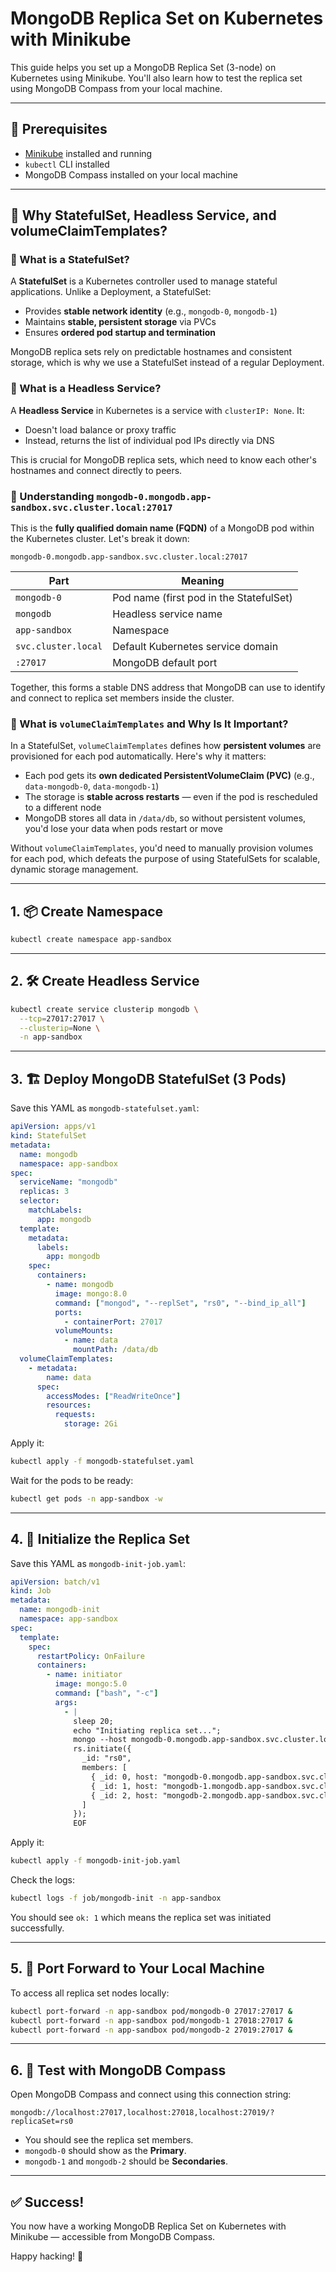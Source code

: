 # MongoDB Replica Set on Kubernetes with Minikube

This guide helps you set up a MongoDB Replica Set (3-node) on Kubernetes using Minikube. You'll also learn how to test the replica set using MongoDB Compass from your local machine.

---

## 🚀 Prerequisites

* [Minikube](https://minikube.sigs.k8s.io/docs/start/) installed and running
* `kubectl` CLI installed
* MongoDB Compass installed on your local machine

---

## 📖 Why StatefulSet, Headless Service, and volumeClaimTemplates?

### 🔹 What is a StatefulSet?

A **StatefulSet** is a Kubernetes controller used to manage stateful applications. Unlike a Deployment, a StatefulSet:

* Provides **stable network identity** (e.g., `mongodb-0`, `mongodb-1`)
* Maintains **stable, persistent storage** via PVCs
* Ensures **ordered pod startup and termination**

MongoDB replica sets rely on predictable hostnames and consistent storage, which is why we use a StatefulSet instead of a regular Deployment.

### 🔸 What is a Headless Service?

A **Headless Service** in Kubernetes is a service with `clusterIP: None`. It:

* Doesn't load balance or proxy traffic
* Instead, returns the list of individual pod IPs directly via DNS

This is crucial for MongoDB replica sets, which need to know each other's hostnames and connect directly to peers.

### 🧠 Understanding `mongodb-0.mongodb.app-sandbox.svc.cluster.local:27017`

This is the **fully qualified domain name (FQDN)** of a MongoDB pod within the Kubernetes cluster. Let's break it down:

```
mongodb-0.mongodb.app-sandbox.svc.cluster.local:27017
```

| Part                | Meaning                                 |
| ------------------- | --------------------------------------- |
| `mongodb-0`         | Pod name (first pod in the StatefulSet) |
| `mongodb`           | Headless service name                   |
| `app-sandbox`       | Namespace                               |
| `svc.cluster.local` | Default Kubernetes service domain       |
| `:27017`            | MongoDB default port                    |

Together, this forms a stable DNS address that MongoDB can use to identify and connect to replica set members inside the cluster.

### 💾 What is `volumeClaimTemplates` and Why Is It Important?

In a StatefulSet, `volumeClaimTemplates` defines how **persistent volumes** are provisioned for each pod automatically. Here's why it matters:

* Each pod gets its **own dedicated PersistentVolumeClaim (PVC)** (e.g., `data-mongodb-0`, `data-mongodb-1`)
* The storage is **stable across restarts** — even if the pod is rescheduled to a different node
* MongoDB stores all data in `/data/db`, so without persistent volumes, you'd lose your data when pods restart or move

Without `volumeClaimTemplates`, you'd need to manually provision volumes for each pod, which defeats the purpose of using StatefulSets for scalable, dynamic storage management.

---

## 1. 📦 Create Namespace

```bash
kubectl create namespace app-sandbox
```

---

## 2. 🛠 Create Headless Service

```bash
kubectl create service clusterip mongodb \
  --tcp=27017:27017 \
  --clusterip=None \
  -n app-sandbox
```

---

## 3. 🏗 Deploy MongoDB StatefulSet (3 Pods)

Save this YAML as `mongodb-statefulset.yaml`:

```yaml
apiVersion: apps/v1
kind: StatefulSet
metadata:
  name: mongodb
  namespace: app-sandbox
spec:
  serviceName: "mongodb"
  replicas: 3
  selector:
    matchLabels:
      app: mongodb
  template:
    metadata:
      labels:
        app: mongodb
    spec:
      containers:
        - name: mongodb
          image: mongo:8.0
          command: ["mongod", "--replSet", "rs0", "--bind_ip_all"]
          ports:
            - containerPort: 27017
          volumeMounts:
            - name: data
              mountPath: /data/db
  volumeClaimTemplates:
    - metadata:
        name: data
      spec:
        accessModes: ["ReadWriteOnce"]
        resources:
          requests:
            storage: 2Gi
```

Apply it:

```bash
kubectl apply -f mongodb-statefulset.yaml
```

Wait for the pods to be ready:

```bash
kubectl get pods -n app-sandbox -w
```

---

## 4. 🚀 Initialize the Replica Set

Save this YAML as `mongodb-init-job.yaml`:

```yaml
apiVersion: batch/v1
kind: Job
metadata:
  name: mongodb-init
  namespace: app-sandbox
spec:
  template:
    spec:
      restartPolicy: OnFailure
      containers:
        - name: initiator
          image: mongo:5.0
          command: ["bash", "-c"]
          args:
            - |
              sleep 20;
              echo "Initiating replica set...";
              mongo --host mongodb-0.mongodb.app-sandbox.svc.cluster.local:27017 <<EOF
              rs.initiate({
                _id: "rs0",
                members: [
                  { _id: 0, host: "mongodb-0.mongodb.app-sandbox.svc.cluster.local:27017" },
                  { _id: 1, host: "mongodb-1.mongodb.app-sandbox.svc.cluster.local:27017" },
                  { _id: 2, host: "mongodb-2.mongodb.app-sandbox.svc.cluster.local:27017" }
                ]
              });
              EOF
```

Apply it:

```bash
kubectl apply -f mongodb-init-job.yaml
```

Check the logs:

```bash
kubectl logs -f job/mongodb-init -n app-sandbox
```

You should see `ok: 1` which means the replica set was initiated successfully.

---

## 5. 🔌 Port Forward to Your Local Machine

To access all replica set nodes locally:

```bash
kubectl port-forward -n app-sandbox pod/mongodb-0 27017:27017 &
kubectl port-forward -n app-sandbox pod/mongodb-1 27018:27017 &
kubectl port-forward -n app-sandbox pod/mongodb-2 27019:27017 &
```

---

## 6. 🧪 Test with MongoDB Compass

Open MongoDB Compass and connect using this connection string:

```
mongodb://localhost:27017,localhost:27018,localhost:27019/?replicaSet=rs0
```

* You should see the replica set members.
* `mongodb-0` should show as the **Primary**.
* `mongodb-1` and `mongodb-2` should be **Secondaries**.

---

## ✅ Success!

You now have a working MongoDB Replica Set on Kubernetes with Minikube — accessible from MongoDB Compass.

Happy hacking! 🎉
